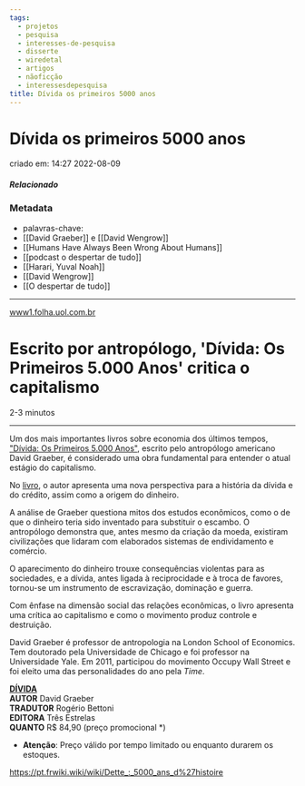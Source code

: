 ```yaml
---
tags:
  - projetos
  - pesquisa
  - interesses-de-pesquisa
  - disserte
  - wiredetal
  - artigos
  - nãoficção
  - interessesdepesquisa
title: Dívida os primeiros 5000 anos
---
```


# Dívida os primeiros 5000 anos

criado em: 14:27 2022-08-09

##### Relacionado

### Metadata

- palavras-chave: 
- [[David Graeber]] e [[David Wengrow]]
- [[Humans Have Always Been Wrong About Humans]]
- [[podcast o despertar de tudo]]
- [[Harari, Yuval Noah]]
- [[David Wengrow]]
- [[O despertar de tudo]]

---

[www1.folha.uol.com.br](https://www1.folha.uol.com.br/livrariadafolha/2016/02/1736205-escrito-por-antropologo-divida-os-primeiros-5000-anos-critica-o-capitalismo.shtml)

# Escrito por antropólogo, 'Dívida: Os Primeiros 5.000 Anos' critica o capitalismo

2-3 minutos

---

Um dos mais importantes livros sobre economia dos últimos tempos, ["Dívida: Os Primeiros 5.000 Anos"](http://livraria.folha.com.br/livros/ciencias-humanas/d-vida-david-graeber-1333845.html?tracking_number=734), escrito pelo antropólogo americano David Graeber, é considerado uma obra fundamental para entender o atual estágio do capitalismo.

No [livro](http://livraria.folha.com.br/livros/ciencias-humanas/d-vida-david-graeber-1333845.html?tracking_number=734), o autor apresenta uma nova perspectiva para a história da dívida e do crédito, assim como a origem do dinheiro.

A análise de Graeber questiona mitos dos estudos econômicos, como o de que o dinheiro teria sido inventado para substituir o escambo. O antropólogo demonstra que, antes mesmo da criação da moeda, existiram civilizações que lidaram com elaborados sistemas de endividamento e comércio.

O aparecimento do dinheiro trouxe consequências violentas para as sociedades, e a dívida, antes ligada à reciprocidade e à troca de favores, tornou-se um instrumento de escravização, dominação e guerra.

Com ênfase na dimensão social das relações econômicas, o livro apresenta uma crítica ao capitalismo e como o movimento produz controle e destruição.

David Graeber é professor de antropologia na London School of Economics. Tem doutorado pela Universidade de Chicago e foi professor na Universidade Yale. Em 2011, participou do movimento Occupy Wall Street e foi eleito uma das personalidades do ano pela _Time_.

[**DÍVIDA**](http://livraria.folha.com.br/livros/ciencias-humanas/d-vida-david-graeber-1333845.html?tracking_number=734)  
**AUTOR** David Graeber  
**TRADUTOR** Rogério Bettoni  
**EDITORA** Três Estrelas  
**QUANTO** R$ 84,90 (preço promocional *)

- **Atenção**: Preço válido por tempo limitado ou enquanto durarem os estoques.

https://pt.frwiki.wiki/wiki/Dette_:_5000_ans_d%27histoire
